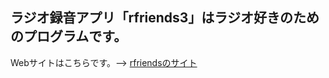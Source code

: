 ##  ラジオ録音アプリ「rfriends3」はラジオ好きのためのプログラムです。  

Webサイトはこちらです。--> [rfriendsのサイト](https://github.com/rfriends/)  
    


